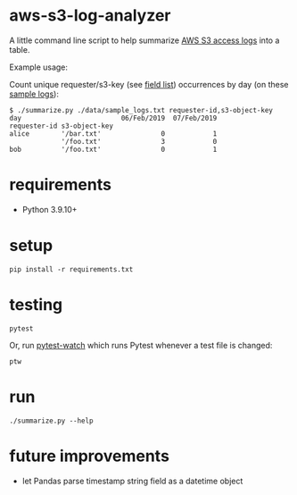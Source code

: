 # aws-s3-log-analyzer

A little command line script to help summarize [AWS S3 access logs](https://docs.aws.amazon.com/AmazonS3/latest/userguide/LogFormat.html) into a table.

Example usage:

Count unique requester/s3-key (see [field list](./data/s3_log_field_list.txt)) occurrences by day (on these [sample logs](./data/sample_logs.txt)):

```
$ ./summarize.py ./data/sample_logs.txt requester-id,s3-object-key
day                         06/Feb/2019  07/Feb/2019
requester-id s3-object-key                          
alice        '/bar.txt'               0            1
             '/foo.txt'               3            0
bob          '/foo.txt'               0            1
```

# requirements

- Python 3.9.10+

# setup

```
pip install -r requirements.txt
```

# testing

```
pytest
```

Or, run [pytest-watch](https://pypi.org/project/pytest-watch/) which runs Pytest whenever a test file is changed:

```
ptw
```

# run

```
./summarize.py --help
```

# future improvements

- let Pandas parse timestamp string field as a datetime object
